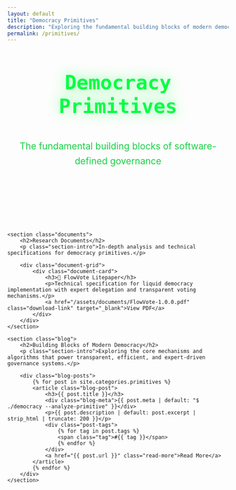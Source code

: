 ```yaml
---
layout: default
title: "Democracy Primitives"
description: "Exploring the fundamental building blocks of modern democratic systems"
permalink: /primitives/
---
```


<main class="container">
    <section class="hero">
        <h1>Democracy Primitives</h1>
        <p>The fundamental building blocks of software-defined governance</p>
    </section>

    <section class="documents">
        <h2>Research Documents</h2>
        <p class="section-intro">In-depth analysis and technical specifications for democracy primitives.</p>
        
        <div class="document-grid">
            <div class="document-card">
                <h3>📄 FlowVote Litepaper</h3>
                <p>Technical specification for liquid democracy implementation with expert delegation and transparent voting mechanisms.</p>
                <a href="/assets/documents/FlowVote-1.0.0.pdf" class="download-link" target="_blank">View PDF</a>
            </div>
        </div>
    </section>

    <section class="blog">
        <h2>Building Blocks of Modern Democracy</h2>
        <p class="section-intro">Exploring the core mechanisms and algorithms that power transparent, efficient, and expert-driven governance systems.</p>
        
        <div class="blog-posts">
            {% for post in site.categories.primitives %}
            <article class="blog-post">
                <h3>{{ post.title }}</h3>
                <div class="blog-meta">{{ post.meta | default: "$ ./democracy --analyze-primitive" }}</div>
                <p>{{ post.description | default: post.excerpt | strip_html | truncate: 200 }}</p>
                <div class="post-tags">
                    {% for tag in post.tags %}
                    <span class="tag">#{{ tag }}</span>
                    {% endfor %}
                </div>
                <a href="{{ post.url }}" class="read-more">Read More</a>
            </article>
            {% endfor %}
        </div>
    </section>
</main>

<style>
/* Typography and spacing system */
:root {
    --spacing-unit: 1.5rem;
    --spacing-xs: calc(var(--spacing-unit) * 0.5);
    --spacing-sm: var(--spacing-unit);
    --spacing-md: calc(var(--spacing-unit) * 2);
    --spacing-lg: calc(var(--spacing-unit) * 3);
    --spacing-xl: calc(var(--spacing-unit) * 4);
    --spacing-xxl: calc(var(--spacing-unit) * 6);
}

/* Page structure and vertical rhythm */
.hero {
    margin-bottom: var(--spacing-xxl);
    text-align: center;
}

.hero h1 {
    font-size: 2.8rem;
    line-height: 1.2;
    margin-bottom: var(--spacing-md);
    color: #00ff41;
    text-shadow: 0 0 30px rgba(0, 255, 65, 0.5);
    font-family: 'Fira Code', monospace;
    font-weight: 700;
}

.hero p {
    font-size: 1.3rem;
    color: #00cc33;
    max-width: 800px;
    margin: 0 auto;
    line-height: 1.6;
    opacity: 0.9;
}

/* Section spacing and typography */
section {
    margin-bottom: var(--spacing-xxl);
}

section h2 {
    font-size: 2.2rem;
    color: #00ff41;
    font-weight: 700;
    font-family: 'Fira Code', monospace;
    text-shadow: 0 0 20px rgba(0, 255, 65, 0.5);
    margin-bottom: var(--spacing-md);
    text-align: center;
    line-height: 1.3;
}

section h2::before {
    content: '$ ls /';
    display: block;
    font-size: 1rem;
    color: #00cc33;
    margin-bottom: var(--spacing-xs);
    text-shadow: 0 0 10px rgba(0, 255, 65, 0.3);
    font-weight: 400;
}

.section-intro {
    text-align: center;
    font-size: 1.2rem;
    color: #00cc33;
    margin-bottom: var(--spacing-lg);
    max-width: 800px;
    margin-left: auto;
    margin-right: auto;
    line-height: 1.6;
    opacity: 0.9;
    font-family: 'Fira Code', monospace;
}

/* Grid system */
.document-grid,
.blog-posts {
    display: grid;
    grid-template-columns: repeat(auto-fit, minmax(350px, 1fr));
    gap: var(--spacing-md);
    margin-top: var(--spacing-lg);
}

/* Card components */
.document-card,
.blog-post {
    background: rgba(0, 20, 0, 0.8);
    border: 1px solid #00ff41;
    border-radius: 8px;
    padding: var(--spacing-md);
    transition: all 0.3s ease;
    position: relative;
    overflow: hidden;
    backdrop-filter: blur(10px);
    display: flex;
    flex-direction: column;
    height: 100%;
}

.document-card::before,
.blog-post::before {
    content: '';
    position: absolute;
    top: 0;
    left: 0;
    right: 0;
    height: 2px;
    background: #00ff41;
    box-shadow: 0 0 10px rgba(0, 255, 65, 0.5);
}

.document-card:hover,
.blog-post:hover {
    background: rgba(0, 255, 65, 0.05);
    box-shadow: 0 0 30px rgba(0, 255, 65, 0.2);
    border-color: #00ff41;
    transform: translateY(-2px);
}

/* Card typography */
.document-card h3,
.blog-post h3 {
    color: #00ff41;
    font-size: 1.3rem;
    font-weight: 600;
    font-family: 'Fira Code', monospace;
    text-shadow: 0 0 10px rgba(0, 255, 65, 0.3);
    margin-bottom: var(--spacing-sm);
    line-height: 1.4;
}

.document-card p,
.blog-post p {
    color: #00cc33;
    line-height: 1.7;
    font-family: 'Fira Code', monospace;
    margin-bottom: var(--spacing-sm);
    flex-grow: 1;
}

/* Blog meta and tags */
.blog-meta {
    font-size: 0.9rem;
    color: #00cc33;
    font-family: 'Fira Code', monospace;
    margin-bottom: var(--spacing-sm);
    opacity: 0.8;
    font-style: italic;
}

.post-tags {
    margin: var(--spacing-sm) 0;
    display: flex;
    flex-wrap: wrap;
    gap: var(--spacing-xs);
}

.tag {
    display: inline-block;
    background: rgba(0, 204, 51, 0.2);
    color: #00cc33;
    padding: 0.3rem 0.6rem;
    border-radius: 4px;
    font-size: 0.8rem;
    font-family: 'Fira Code', monospace;
    font-weight: 500;
    border: 1px solid rgba(0, 204, 51, 0.3);
    transition: all 0.3s ease;
}

.tag:hover {
    background: rgba(0, 204, 51, 0.3);
    border-color: #00cc33;
}

/* Action buttons */
.download-link,
.read-more {
    display: inline-block;
    background: transparent;
    color: #00ff41;
    text-decoration: none;
    font-weight: 500;
    font-size: 1rem;
    padding: 0.8rem 1.5rem;
    border: 1px solid #00ff41;
    border-radius: 4px;
    transition: all 0.3s ease;
    font-family: 'Fira Code', monospace;
    position: relative;
    overflow: hidden;
    margin-top: auto;
    text-align: center;
}

.download-link::before {
    content: '👁 ';
    margin-right: 0.5rem;
}

.read-more::before {
    content: '> ';
    margin-right: 0.3rem;
}

.download-link::after,
.read-more::after {
    content: '';
    position: absolute;
    top: 0;
    left: -100%;
    width: 100%;
    height: 100%;
    background: rgba(0, 255, 65, 0.1);
    transition: left 0.3s ease;
}

.download-link:hover::after,
.read-more:hover::after {
    left: 0;
}

.download-link:hover,
.read-more:hover {
    background: rgba(0, 255, 65, 0.1);
    box-shadow: 0 0 15px rgba(0, 255, 65, 0.3);
    text-shadow: 0 0 10px rgba(0, 255, 65, 0.5);
    transform: translateY(-1px);
}

/* Responsive design */
@media (max-width: 768px) {
    :root {
        --spacing-unit: 1.2rem;
    }
    
    .hero h1 {
        font-size: 2.2rem;
    }
    
    .hero p {
        font-size: 1.1rem;
    }
    
    section h2 {
        font-size: 1.8rem;
    }
    
    .section-intro {
        font-size: 1rem;
    }
    
    .document-grid,
    .blog-posts {
        grid-template-columns: 1fr;
        gap: var(--spacing-sm);
    }
    
    .document-card,
    .blog-post {
        padding: var(--spacing-sm);
    }
}

@media (max-width: 480px) {
    .hero h1 {
        font-size: 1.8rem;
    }
    
    section h2 {
        font-size: 1.5rem;
    }
    
    .document-card h3,
    .blog-post h3 {
        font-size: 1.1rem;
    }
}
</style>